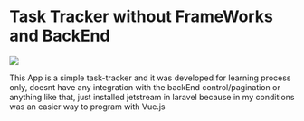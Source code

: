 <h1> Task Tracker without FrameWorks and BackEnd </h1>

<div>
    <img src="https://user-images.githubusercontent.com/86969804/162986484-17ea8116-bb4d-447a-a5d6-85831935e99f.png"/>
    <p> This App is a simple task-tracker and it was developed for learning process only, doesnt have any integration with the backEnd control/pagination or anything like that, just installed jetstream in laravel because in my conditions was an easier way to program with Vue.js </p>
</div>
